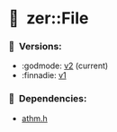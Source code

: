 # :new_moon_with_face:  zer::File

### :scroll:  Versions:
- :godmode: [v2](https://github.com/ZERDICORP/file-lib/tree/v2) (current)
- :finnadie: [v1](https://github.com/ZERDICORP/file-lib/tree/v1)

### :couple_with_heart:  Dependencies:
- [athm.h](https://github.com/ZERDICORP/athm-lib.git)
